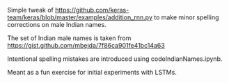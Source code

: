 Simple tweak of https://github.com/keras-team/keras/blob/master/examples/addition_rnn.py
to make minor spelling corrections on male Indian names.

The set of Indian male names is taken from
https://gist.github.com/mbejda/7f86ca901fe41bc14a63

Intentional spelling mistakes are introduced using
codeIndianNames.ipynb.

Meant as a fun exercise for initial experiments
with LSTMs.


